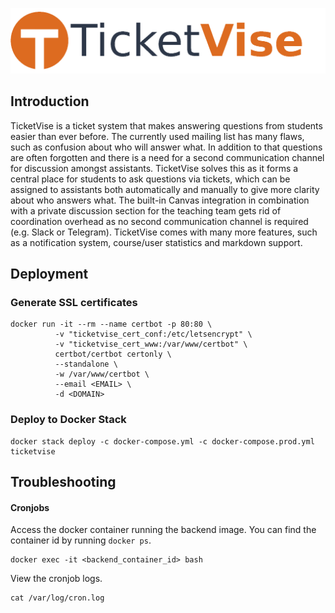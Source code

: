 ![Logo of TicketVise](backend/ticketvise/static/img/logo/banner.png)

## Introduction
TicketVise is a ticket system that makes answering questions from students easier than ever before.
The currently used mailing list has many flaws, such as confusion about who will answer what.
In addition to that questions are often forgotten and there is a need for a second communication
channel for discussion amongst assistants. TicketVise solves this as it forms a central place for
students to ask questions via tickets, which can be assigned to assistants both automatically
and manually to give more clarity about who answers what. The built-in Canvas integration in
combination with a private discussion section for the teaching team gets rid of coordination
overhead as no second communication channel is required (e.g. Slack or Telegram). TicketVise comes
with many more features, such as a notification system, course/user statistics and markdown support.

## Deployment
### Generate SSL certificates
```shell script
docker run -it --rm --name certbot -p 80:80 \
          -v "ticketvise_cert_conf:/etc/letsencrypt" \
          -v "ticketvise_cert_www:/var/www/certbot" \
          certbot/certbot certonly \
          --standalone \
          -w /var/www/certbot \
          --email <EMAIL> \
          -d <DOMAIN>
```
### Deploy to Docker Stack
```shell script
docker stack deploy -c docker-compose.yml -c docker-compose.prod.yml ticketvise
```

## Troubleshooting
#### Cronjobs

Access the docker container running the backend image. You can find the container id by running `docker ps`.
```shell script
docker exec -it <backend_container_id> bash
```

View the cronjob logs.
```shell script
cat /var/log/cron.log
```